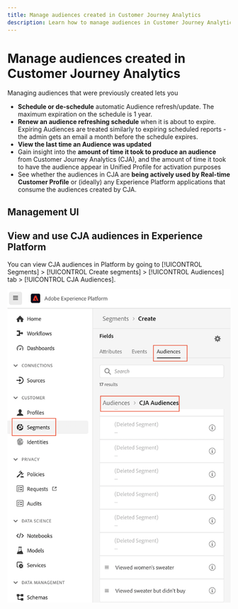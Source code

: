 ```yaml
---
title: Manage audiences created in Customer Journey Analytics
description: Learn how to manage audiences in Customer Journey Analytics
---
```


# Manage audiences created in Customer Journey Analytics

Managing audiences that were previously created lets you

* **Schedule or de-schedule** automatic Audience refresh/update. The maximum expiration on the schedule is 1 year. 
* **Renew an audience refreshing schedule** when it is about to expire. Expiring Audiences are treated similarly to expiring scheduled reports - the admin gets an email a month before the schedule expires.
* **View the last time an Audience was updated**
* Gain insight into the **amount of time it took to produce an audience** from Customer Journey Analytics (CJA), and the amount of time it took to have the audience appear in Unified Profile for activation purposes
* See whether the audiences in CJA are **being actively used by Real-time Customer Profile** or (ideally) any Experience Platform applications that consume the audiences created by CJA.

## Management UI





## View and use CJA audiences in Experience Platform

You can view CJA audiences in Platform by going to [!UICONTROL Segments] > [!UICONTROL Create segments] > [!UICONTROL Audiences] tab > [!UICONTROL CJA Audiences].

![](assets/audiences-aep.png)
